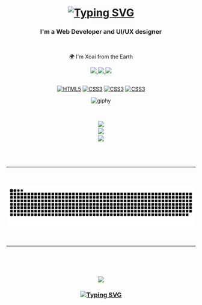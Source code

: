 
<div align="center">  </div>

<h1 align="center">
    <a href="https://git.io/typing-svg"><img src="https://readme-typing-svg.herokuapp.com?font=Lobster&duration=2500&pause=150&random=false&width=435&lines=Hi+✌️;I'm+Xoai+206;Welcome+to+my+Github+Profile" alt="Typing SVG" /></a>
</h1>

<h3 align="center">I'm a Web Developer and UI/UX designer</h3>

<br/>

<div align="center">

 🌍 I'm Xoai from the Earth 
 
 
 
 </div>

<div align="center"> 
  <a href="mailto:xoailuuanh06@gmail.com">
    <img src="https://img.shields.io/badge/Gmail-333333?style=for-the-badge&logo=gmail&logoColor=red" />
  </a>
  <a href="https:/https://neemiss206.github.io/foryou" target="_blank">
    <img src="https://img.shields.io/badge/LinkedIn-0077B5?style=for-the-badge&logo=linkedin&logoColor=white" target="_blank" />
  </a>
  <a href="/" target="_blank">
     <img src="https://img.shields.io/badge/Portfolio-FF5722?style=for-the-badge&logo=todoist&logoColor=white" target="_blank" /> <!-- sqlite, safari, google-chrome are other good icon options -->
  </a>
</div>

<h2 align="center"></h2>
<div align="center">
<a href="" target="_blank" rel="noreferrer"><img src="https://play-lh.googleusercontent.com/y4bswMT02OROjzOPa5zDGsnXX5-cBABjF93j26seJH2cEHD4PuBW1d5VvwfYleeKf4_X" width="36" height="36" alt="HTML5" /></a>
<a href="https://www.fiverr.com/" target="_blank" rel="noreferrer"><img src="https://logowik.com/content/uploads/images/fiverr-new3326.jpg" width="36" height="36" alt="CSS3" /></a>
<a href="" target="_blank" rel="noreferrer"><img src="https://seeklogo.com/images/F/freelancer-com-logo-2B5CE1A961-seeklogo.com.png" width="36" height="36" alt="CSS3" /></a>
<a href="https://www.peopleperhour.com/" target="_blank" rel="noreferrer"><img src="https://d1a29h5kxv3oc2.cloudfront.net/dist/img/pph-share.ced894418333eca244808771d4a24a87.png" width="36" height="36" alt="CSS3" /></a>
</div>

<p align="center">
  <img src="https://github.com/thanhtin4401/thanhtin4401/assets/85281544/a65ececb-7042-4a69-b9a6-71381c48b003" alt="giphy" />
</p>
<h2 align="center"></h2>
<br/>
<div align="center">
    <img src="https://skillicons.dev/icons?i=nodejs,github,gitlab,express,firebase,mongodb" /><br>
  <img src="https://skillicons.dev/icons?i=react,angular,electron,next,javascript,typescript,d3,redux,styledcomponents" /><br>
    <img src="https://skillicons.dev/icons?i=jenkins,bootstrap,mui,mysql,html,css,sass,tailwind,vscode,figma,xd,ps,git" />
</div>
  <br/><br/><br/>
<hr/>
<br>
<div align="center">
  <h2</h2>
  <br>
  <img alt="snake eating my contributions" src="https://raw.githubusercontent.com/salesp07/salesp07/output/github-contribution-grid-snake.svg" />
  <br/><br/><br/>
</div>

<hr/>
<br>
<h2 align="center"></h2>
<!-- https://github.com/anuraghazra/github-readme-stats -->
<br>
<div align=center>
  <a href="#" title="Xoai">
    <img width="315" align="center" src="https://github-readme-stats.vercel.app/api/top-langs/?username=X&hide=c%23,powershell,Mathematica,Ruby,Objective-C,Objective-C%2b%2b,Cuda&title_color=61dafb&text_color=ffffff&icon_color=61dafb&bg_color=20232a&langs_count=8&layout=compact&border_color=61dafb&hide_border=true" />
  </a>
  <a href="#" title="Xoai">
    
  </a>
</div>


<h3 align="center">
    <a href="<a href="<a href="<<a href="https://git.io/typing-svg"><img src="https://readme-typing-svg.herokuapp.com?font=Lobster&duration=2500&pause=50&random=false&width=435&lines=Hi+c%E1%BA%ADu+%3A3;T%E1%BB%9B+v%E1%BA%ABn+s%E1%BA%BD+lu%C3%B4n+%E1%BB%9F+%C4%91%C3%A2y;Cho+d%C3%B9+.+.+.+ch%C3%BAng+ta+c%C3%B3+chia+xa;t%E1%BB%9B+v%E1%BA%ABn+s%E1%BA%BD+%E1%BB%9F+%C4%91%C3%A2y+khi+c%E1%BA%ADu+nh%C3%ACn+l%E1%BA%A1i.!" alt="Typing SVG" /></a>
</h3>

